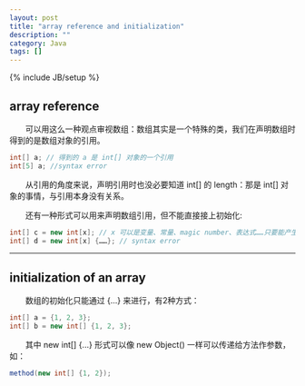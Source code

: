 ```yaml
---
layout: post
title: "array reference and initialization"
description: ""
category: Java
tags: []
---
```

{% include JB/setup %}

## array reference

　　可以用这么一种观点审视数组：数组其实是一个特殊的类，我们在声明数组时得到的是数组对象的引用。

```java
int[] a; // 得到的 a 是 int[] 对象的一个引用
int[5] a; //syntax error
```

　　从引用的角度来说，声明引用时也没必要知道 int[] 的 length：那是 int[] 对象的事情，与引用本身没有关系。  

　　还有一种形式可以用来声明数组引用，但不能直接接上初始化:

```java
int[] c = new int[x]; // x 可以是变量、常量、magic number、表达式……只要能产生一个 value 即可  
int[] d = new int[x] {……}; // syntax error
```

---

## initialization of an array

　　数组的初始化只能通过 {...} 来进行，有2种方式：

```java
int[] a = {1, 2, 3};  
int[] b = new int[] {1, 2, 3};  
```

　　其中 new int[] {...} 形式可以像 new Object() 一样可以传递给方法作参数，如：

```java
method(new int[] {1, 2});  
```
